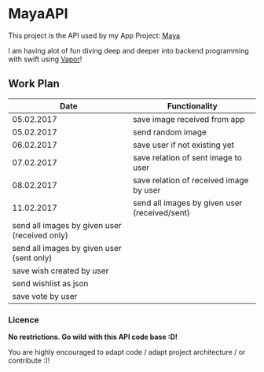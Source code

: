 # MayaAPI

This project is the API used by my App Project: [Maya](https://github.com/MartinLasek/Maya)

I am having alot of fun diving deep and deeper into backend programming with swift using [Vapor](https://github.com/vapor/vapor)!

## Work Plan

Date | Functionality
--- | ---
05.02.2017 | save image received from app
05.02.2017 | send random image
06.02.2017 | save user if not existing yet
07.02.2017 | save relation of sent image to user
08.02.2017 | save relation of received image by user
11.02.2017 | send all images by given user (received/sent)
 | send all images by given user (received only)
 | send all images by given user (sent only)
 | save wish created by user
 | send wishlist as json
 | save vote by user

### Licence
**No restrictions. Go wild with this API code base :D!**

You are highly encouraged to adapt code / adapt project architecture / or contribute :)!
